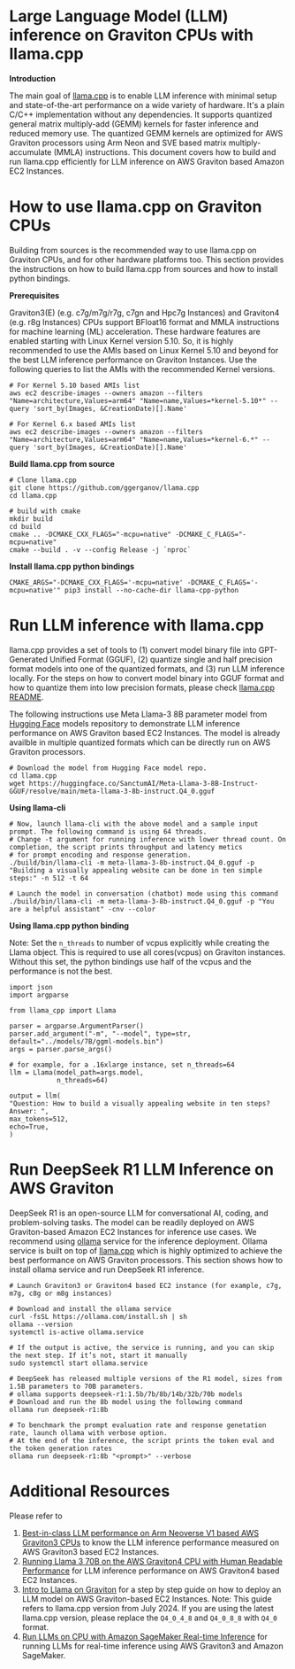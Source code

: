 # Large Language Model (LLM) inference on Graviton CPUs with llama.cpp

**Introduction**

The main goal of [llama.cpp](https://github.com/ggerganov/llama.cpp) is to enable LLM inference with minimal setup and state-of-the-art performance on a wide variety of hardware. It's a plain C/C++ implementation without any dependencies. It supports quantized general matrix multiply-add (GEMM) kernels for faster inference and reduced memory use. The quantized GEMM kernels are optimized for AWS Graviton processors using Arm Neon and SVE based matrix multiply-accumulate (MMLA) instructions. This document covers how to build and run llama.cpp efficiently for LLM inference on AWS Graviton based Amazon EC2 Instances.

# How to use llama.cpp on Graviton CPUs

Building from sources is the recommended way to use llama.cpp on Graviton CPUs, and for other hardware platforms too. This section provides the instructions on how to build llama.cpp from sources and how to install python bindings.

**Prerequisites**

Graviton3(E) (e.g. c7g/m7g/r7g, c7gn and Hpc7g Instances) and Graviton4 (e.g. r8g Instances) CPUs support BFloat16 format and MMLA instructions for machine learning (ML) acceleration. These hardware features are enabled starting with Linux Kernel version 5.10. So, it is highly recommended to use the AMIs based on Linux Kernel 5.10 and beyond for the best LLM inference performance on Graviton Instances. Use the following queries to list the AMIs with the recommended Kernel versions.

```
# For Kernel 5.10 based AMIs list
aws ec2 describe-images --owners amazon --filters "Name=architecture,Values=arm64" "Name=name,Values=*kernel-5.10*" --query 'sort_by(Images, &CreationDate)[].Name'

# For Kernel 6.x based AMIs list
aws ec2 describe-images --owners amazon --filters "Name=architecture,Values=arm64" "Name=name,Values=*kernel-6.*" --query 'sort_by(Images, &CreationDate)[].Name'
```

**Build llama.cpp from source**

```
# Clone llama.cpp
git clone https://github.com/ggerganov/llama.cpp
cd llama.cpp

# build with cmake
mkdir build
cd build
cmake .. -DCMAKE_CXX_FLAGS="-mcpu=native" -DCMAKE_C_FLAGS="-mcpu=native"
cmake --build . -v --config Release -j `nproc`

```

**Install llama.cpp python bindings**

```
CMAKE_ARGS="-DCMAKE_CXX_FLAGS='-mcpu=native' -DCMAKE_C_FLAGS='-mcpu=native'" pip3 install --no-cache-dir llama-cpp-python

```


# Run LLM inference with llama.cpp

llama.cpp provides a set of tools to (1) convert model binary file into GPT-Generated Unified Format (GGUF), (2) quantize single and half precision format models into one of the quantized formats, and (3) run LLM inference locally. For the steps on how to convert model binary into GGUF format and how to quantize them into low precision formats, please check [llama.cpp README](https://github.com/ggerganov/llama.cpp/blob/master/README.md).

The following instructions use Meta Llama-3 8B parameter model from [Hugging Face](https://huggingface.co/models) models repository to demonstrate LLM inference performance on AWS Graviton based EC2 Instances. The model is already availble in multiple quantized formats which can be directly run on AWS Graviton processors.


```
# Download the model from Hugging Face model repo.
cd llama.cpp
wget https://huggingface.co/SanctumAI/Meta-Llama-3-8B-Instruct-GGUF/resolve/main/meta-llama-3-8b-instruct.Q4_0.gguf

```

**Using llama-cli**

```
# Now, launch llama-cli with the above model and a sample input prompt. The following command is using 64 threads.
# Change -t argument for running inference with lower thread count. On completion, the script prints throughput and latency metics
# for prompt encoding and response generation.
./build/bin/llama-cli -m meta-llama-3-8b-instruct.Q4_0.gguf -p "Building a visually appealing website can be done in ten simple steps:" -n 512 -t 64

# Launch the model in conversation (chatbot) mode using this command
./build/bin/llama-cli -m meta-llama-3-8b-instruct.Q4_0.gguf -p "You are a helpful assistant" -cnv --color

```

**Using llama.cpp python binding**

Note: Set the `n_threads` to number of vcpus explicitly while creating the Llama object. This is required to use all cores(vcpus) on Graviton instances. Without this set, the python bindings use half of the vcpus and the performance is not the best.

```
import json
import argparse

from llama_cpp import Llama

parser = argparse.ArgumentParser()
parser.add_argument("-m", "--model", type=str, default="../models/7B/ggml-models.bin")
args = parser.parse_args()

# for example, for a .16xlarge instance, set n_threads=64
llm = Llama(model_path=args.model,
            n_threads=64)

output = llm(
"Question: How to build a visually appealing website in ten steps? Answer: ",
max_tokens=512,
echo=True,
)

```

# Run DeepSeek R1 LLM Inference on AWS Graviton

DeepSeek R1 is an open-source LLM for conversational AI, coding, and problem-solving tasks. The model can be readily deployed on AWS Graviton-based Amazon EC2 Instances for inference use cases. We recommend using [ollama](https://github.com/ollama/ollama) service for the inference deployment. Ollama service is built on top of [llama.cpp](https://github.com/ggerganov/llama.cpp) which is highly optimized to achieve the best performance on AWS Graviton processors. This section shows how to install ollama service and run DeepSeek R1 inference.

```
# Launch Graviton3 or Graviton4 based EC2 instance (for example, c7g, m7g, c8g or m8g instances)

# Download and install the ollama service
curl -fsSL https://ollama.com/install.sh | sh
ollama --version
systemctl is-active ollama.service

# If the output is active, the service is running, and you can skip the next step. If it’s not, start it manually
sudo systemctl start ollama.service

# DeepSeek has released multiple versions of the R1 model, sizes from 1.5B parameters to 70B parameters.
# ollama supports deepseek-r1:1.5b/7b/8b/14b/32b/70b models
# Download and run the 8b model using the following command
ollama run deepseek-r1:8b

# To benchmark the prompt evaluation rate and response genetation rate, launch ollama with verbose option.
# At the end of the inference, the script prints the token eval and the token generation rates
ollama run deepseek-r1:8b "<prompt>" --verbose

```

# Additional Resources

Please refer to
1. [Best-in-class LLM performance on Arm Neoverse V1 based AWS Graviton3 CPUs](https://community.arm.com/arm-community-blogs/b/infrastructure-solutions-blog/posts/best-in-class-llm-performance) to know the LLM inference performance measured on AWS Graviton3 based EC2 Instances.
2. [Running Llama 3 70B on the AWS Graviton4 CPU with Human Readable Performance](https://community.arm.com/arm-community-blogs/b/infrastructure-solutions-blog/posts/running-llama-3-70b-on-aws-graviton4) for LLM inference performance on AWS Graviton4 based EC2 Instances.
3. [Intro to Llama on Graviton](https://dev.to/aws-heroes/intro-to-llama-on-graviton-1dc) for a step by step guide on how to deploy an LLM model on AWS Graviton-based EC2 Instances. Note: This guide refers to llama.cpp version from July 2024. If you are using the latest llama.cpp version, please replace the `Q4_0_4_8` and `Q4_0_8_8` with `Q4_0` format.
4. [Run LLMs on CPU with Amazon SageMaker Real-time Inference](https://community.aws/content/2eazHYzSfcY9flCGKsuGjpwqq1B/run-llms-on-cpu-with-amazon-sagemaker-real-time-inference?lang=en) for running LLMs for real-time inference using AWS Graviton3 and Amazon SageMaker.
